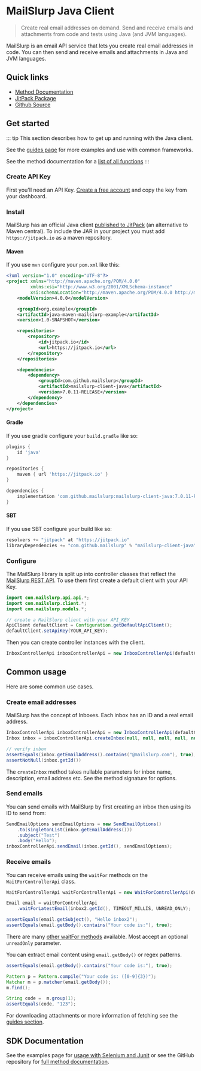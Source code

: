 
# MailSlurp Java Client

> Create real email addresses on demand. Send and receive emails and attachments from code and tests using Java (and JVM languages).

MailSlurp is an email API service that lets you create real email addresses in code. You can then send and receive emails and attachments in Java and JVM languages.

## Quick links

- [Method Documentation](./docs)
- [JitPack Package](https://jitpack.io/#mailslurp/mailslurp-client-java/)
- [Github Source](https://github.com/mailslurp/mailslurp-client-java)

## Get started

::: tip
This section describes how to get up and running with the Java client.

See the [guides page](https://www.mailslurp.com/guides/) for more examples and use with common frameworks.

See the method documentation for a [list of all functions](https://github.com/mailslurp/mailslurp-client-java)
:::

### Create API Key

First you'll need an API Key. [Create a free account](https://app.mailslurp.com) and copy the key from your dashboard.

### Install

MailSlurp has an official Java client [published to JitPack](https://jitpack.io/#mailslurp/mailslurp-client-java/) (an alternative to Maven central). To include the JAR in your project you must add `https://jitpack.io` as a maven repository.

#### Maven

If you use `mvn` configure your `pom.xml` like this:

```xml
<?xml version="1.0" encoding="UTF-8"?>
<project xmlns="http://maven.apache.org/POM/4.0.0"
         xmlns:xsi="http://www.w3.org/2001/XMLSchema-instance"
         xsi:schemaLocation="http://maven.apache.org/POM/4.0.0 http://maven.apache.org/xsd/maven-4.0.0.xsd">
    <modelVersion>4.0.0</modelVersion>

    <groupId>org.example</groupId>
    <artifactId>java-maven-mailslurp-example</artifactId>
    <version>1.0-SNAPSHOT</version>

    <repositories>
        <repository>
            <id>jitpack.io</id>
            <url>https://jitpack.io</url>
        </repository>
    </repositories>

    <dependencies>
        <dependency>
            <groupId>com.github.mailslurp</groupId>
            <artifactId>mailslurp-client-java</artifactId>
            <version>7.0.11-RELEASE</version>
        </dependency>
    </dependencies>
</project>
```

#### Gradle

If you use gradle configure your `build.gradle` like so:

```groovy
plugins {
    id 'java'
}

repositories {
    maven { url 'https://jitpack.io' }
}

dependencies {
    implementation 'com.github.mailslurp:mailslurp-client-java:7.0.11-RELEASE'
}
```

#### SBT

If you use SBT configure your build like so:

```scala
resolvers += "jitpack" at "https://jitpack.io"
libraryDependencies += "com.github.mailslurp" % "mailslurp-client-java" % "7.0.11-RELEASE"
```

### Configure

The MailSlurp library is split up into controller classes that reflect the [MailSlurp REST API](./docs). To use them first create a default client with your API Key.

```java
import com.mailslurp.api.api.*;
import com.mailslurp.client.*;
import com.mailslurp.models.*;

// create a MailSlurp client with your API_KEY
ApiClient defaultClient = Configuration.getDefaultApiClient();
defaultClient.setApiKey(YOUR_API_KEY);
```

Then you can create controller instances with the client.

```java
InboxControllerApi inboxControllerApi = new InboxControllerApi(defaultClient);
```

## Common usage

Here are some common use cases.

### Create email addresses

MailSlurp has the concept of Inboxes. Each inbox has an ID and a real email address.

```java
InboxControllerApi inboxControllerApi = new InboxControllerApi(defaultClient);
Inbox inbox = inboxControllerApi.createInbox(null, null, null, null, null, null);

// verify inbox
assertEquals(inbox.getEmailAddress().contains("@mailslurp.com"), true);
assertNotNull(inbox.getId())
```

The `createInbox` method takes nullable parameters for inbox name, description, email address etc. See the method signature for options.

### Send emails

You can send emails with MailSlurp by first creating an inbox then using its ID to send from:

```java
SendEmailOptions sendEmailOptions = new SendEmailOptions()
    .to(singletonList(inbox.getEmailAddress()))
    .subject("Test")
    .body("Hello");
inboxControllerApi.sendEmail(inbox.getId(), sendEmailOptions);
```

### Receive emails

You can receive emails using the `waitFor` methods on the `WaitForControllerApi` class.

```java
WaitForControllerApi waitForControllerApi = new WaitForControllerApi(defaultClient);

Email email = waitForControllerApi
    .waitForLatestEmail(inbox2.getId(), TIMEOUT_MILLIS, UNREAD_ONLY);

assertEquals(email.getSubject(), "Hello inbox2");
assertEquals(email.getBody().contains("Your code is:"), true);
```

There are many [other waitFor methods](https://github.com/mailslurp/mailslurp-client-java) available. Most accept an optional `unreadOnly` parameter.

You can extract email content using `email.getBody()` or regex patterns.

```java
assertEquals(email.getBody().contains("Your code is:"), true);

Pattern p = Pattern.compile("Your code is: ([0-9]{3})");
Matcher m = p.matcher(email.getBody());
m.find();

String code =  m.group(1);
assertEquals(code, "123");
```

For downloading attachments or more information of fetching see the [guides section](/guides/).

## SDK Documentation

See the examples page for [usage with Selenium and Junit](https://www.mailslurp.com/examples/) or see the GitHub repository for [full method documentation](https://github.com/mailslurp/mailslurp-client-java/).
